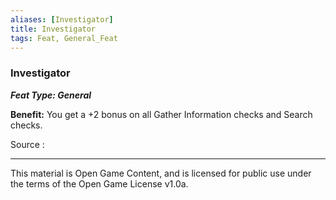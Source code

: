 ```yaml
---
aliases: [Investigator]
title: Investigator
tags: Feat, General_Feat
---
```

### Investigator 
***Feat Type: General***

**Benefit:** You get a +2 bonus on all Gather Information checks and
Search checks.


Source :

---

This material is Open Game Content, and is licensed for public use under
the terms of the Open Game License v1.0a.
